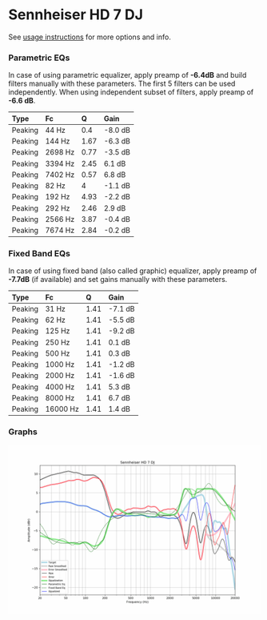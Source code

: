 # Sennheiser HD 7 DJ
See [usage instructions](https://github.com/jaakkopasanen/AutoEq#usage) for more options and info.

### Parametric EQs
In case of using parametric equalizer, apply preamp of **-6.4dB** and build filters manually
with these parameters. The first 5 filters can be used independently.
When using independent subset of filters, apply preamp of **-6.6 dB**.

| Type    | Fc      |    Q | Gain    |
|:--------|:--------|:-----|:--------|
| Peaking | 44 Hz   | 0.4  | -8.0 dB |
| Peaking | 144 Hz  | 1.67 | -6.3 dB |
| Peaking | 2698 Hz | 0.77 | -3.5 dB |
| Peaking | 3394 Hz | 2.45 | 6.1 dB  |
| Peaking | 7402 Hz | 0.57 | 6.8 dB  |
| Peaking | 82 Hz   | 4    | -1.1 dB |
| Peaking | 192 Hz  | 4.93 | -2.2 dB |
| Peaking | 292 Hz  | 2.46 | 2.9 dB  |
| Peaking | 2566 Hz | 3.87 | -0.4 dB |
| Peaking | 7674 Hz | 2.84 | -0.2 dB |

### Fixed Band EQs
In case of using fixed band (also called graphic) equalizer, apply preamp of **-7.7dB**
(if available) and set gains manually with these parameters.

| Type    | Fc       |    Q | Gain    |
|:--------|:---------|:-----|:--------|
| Peaking | 31 Hz    | 1.41 | -7.1 dB |
| Peaking | 62 Hz    | 1.41 | -5.5 dB |
| Peaking | 125 Hz   | 1.41 | -9.2 dB |
| Peaking | 250 Hz   | 1.41 | 0.1 dB  |
| Peaking | 500 Hz   | 1.41 | 0.3 dB  |
| Peaking | 1000 Hz  | 1.41 | -1.2 dB |
| Peaking | 2000 Hz  | 1.41 | -1.6 dB |
| Peaking | 4000 Hz  | 1.41 | 5.3 dB  |
| Peaking | 8000 Hz  | 1.41 | 6.7 dB  |
| Peaking | 16000 Hz | 1.41 | 1.4 dB  |

### Graphs
![](./Sennheiser%20HD%207%20DJ.png)